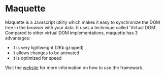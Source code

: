 Maquette
=========

Maquette is a Javascript utility which makes it easy to synchronize the DOM tree in the browser with your data.
It uses a technique called 'Virtual DOM'. 
Compared to other virtual DOM implementations, maquette has 3 advantages:

* It is very lightweight (2Kb gzipped)
* It allows changes to be animated
* It is optimized for speed

Visit the [website](http://johan-gorter.github.io/maquette) for more information on how to use the framework.

